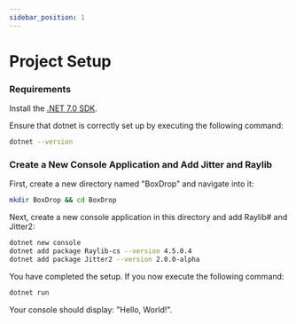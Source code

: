 ```yaml
---
sidebar_position: 1
---
```


# Project Setup

### Requirements

Install the [.NET 7.0 SDK](https://dotnet.microsoft.com/download/dotnet/7.0).

Ensure that dotnet is correctly set up by executing the following command:

```sh
dotnet --version
```

### Create a New Console Application and Add Jitter and Raylib

First, create a new directory named "BoxDrop" and navigate into it:

```sh
mkdir BoxDrop && cd BoxDrop
```

Next, create a new console application in this directory and add Raylib# and Jitter2:

```sh
dotnet new console
dotnet add package Raylib-cs --version 4.5.0.4
dotnet add package Jitter2 --version 2.0.0-alpha
```

You have completed the setup. If you now execute the following command:

```sh
dotnet run
```

Your console should display: "Hello, World!".
